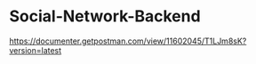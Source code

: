 # Social-Network-Backend



https://documenter.getpostman.com/view/11602045/T1LJm8sK?version=latest

